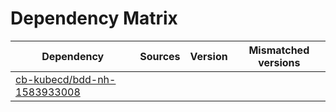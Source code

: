 # Dependency Matrix

Dependency | Sources | Version | Mismatched versions
---------- | ------- | ------- | -------------------
[cb-kubecd/bdd-nh-1583933008](https://github.com/cb-kubecd/bdd-nh-1583933008.git) |  | []() | 
